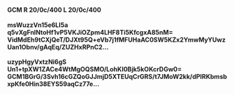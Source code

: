 #### GCM R 20/0c/400 L 20/0c/400
**msWuzzVn15e6LI5a**<br/>**q5vXgFnlNtoHf1vP5VKJiOZpm4LHF8Ti5KfcgxA85nM=**<br/>**VidMdEh9tCXjQeT/DJXt95Q+eVb7j1fMFUHaAC0SW5KZx2YmwMyYUwzUan1Obnv/gAqEq/ZUZHxRPnC2...**<br/><br/>
**uzypHgyVxtzNi6gS**<br/>**Un1+tpXW1ZACe4WtMgOQSMO/LohKl0Bjk5kOKcrDGw0=**<br/>**GCM1BGrG/3Svh16cGZQoGJJmjD5XTEUqCrGRS/t7JMoW2kk/dPIRKbmsbxpKfe0Hin38EYS59aqCz77e...**